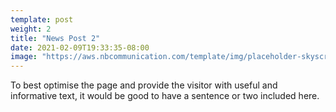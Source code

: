 ```yaml
---
template: post
weight: 2
title: "News Post 2"
date: 2021-02-09T19:33:35-08:00
image: "https://aws.nbcommunication.com/template/img/placeholder-skyscrapers.jpg"
---
```


To best optimise the page and provide the visitor with useful and informative text, it would be good to have a sentence or two included here.

<!--more-->